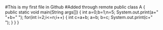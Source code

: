 #This is my first file in Github
#Added through remote
public class A
{
   public static void main(String args[])
   {
      int a=0;b=1;n=5;
      System.out.print(a+" "+b+" ");
      for(int i=2;i<=n;i++)
       {
          int c=a+b;
          a=b;
          b=c;
          System.out.print(c+" ");
       }
   }
}
